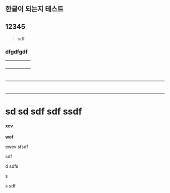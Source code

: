 ## 한글이 되는지 테스트

## 12345

> sdf

### dfgdfgdf

|   |   |   |   |   |
| - | - | - | - | - |
|   |   |   |   |   |
|   |   |   |   |   |
|   |   |   |   |   |
|   |   |   |   |   |

#

***

#

***

# sd sd   sdf  sdf ssdf&#x20;

#### xcv

**wef**

ewev sfsdf&#x20;

sdf

d  sdfs

&#x20;s

s sdf